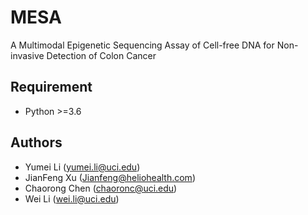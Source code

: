 # MESA

A Multimodal Epigenetic Sequencing Assay of Cell-free DNA for Non-invasive Detection of Colon Cancer

## Requirement
- Python >=3.6

## Authors
- Yumei Li (yumei.li@uci.edu)
- JianFeng Xu (Jianfeng@heliohealth.com)
- Chaorong Chen (chaoronc@uci.edu)
- Wei Li (wei.li@uci.edu)
